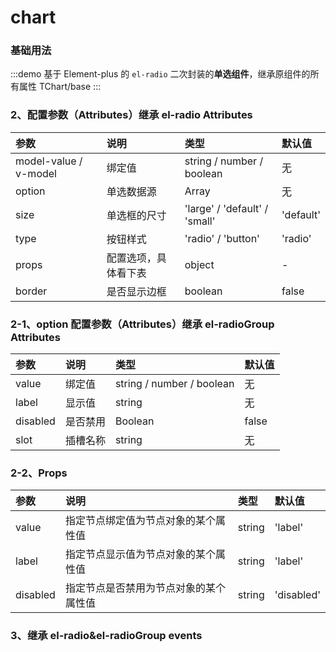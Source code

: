 # chart

### 基础用法

:::demo 基于 Element-plus 的 `el-radio` 二次封装的**单选组件**，继承原组件的所有属性
TChart/base
:::

### 2、配置参数（Attributes）继承 el-radio Attributes

| 参数                  | 说明                 | 类型                          | 默认值    |
| :-------------------- | :------------------- | :---------------------------- | :-------- |
| model-value / v-model | 绑定值               | string / number / boolean     | 无        |
| option                | 单选数据源           | Array                         | 无        |
| size                  | 单选框的尺寸         | 'large' / 'default' / 'small' | 'default' |
| type                  | 按钮样式             | 'radio' / 'button'            | 'radio'   |
| props                 | 配置选项，具体看下表 | object                        | -         |
| border                | 是否显示边框         | boolean                       | false     |

### 2-1、option 配置参数（Attributes）继承 el-radioGroup Attributes

| 参数     | 说明     | 类型                      | 默认值 |
| :------- | :------- | :------------------------ | :----- |
| value    | 绑定值   | string / number / boolean | 无     |
| label    | 显示值   | string                    | 无     |
| disabled | 是否禁用 | Boolean                   | false  |
| slot     | 插槽名称 | string                    | 无     |

### 2-2、Props

| 参数     | 说明                                   | 类型   | 默认值     |
| :------- | :------------------------------------- | :----- | :--------- |
| value    | 指定节点绑定值为节点对象的某个属性值   | string | 'label'    |
| label    | 指定节点显示值为节点对象的某个属性值   | string | 'label'    |
| disabled | 指定节点是否禁用为节点对象的某个属性值 | string | 'disabled' |

### 3、继承 el-radio&el-radioGroup events
